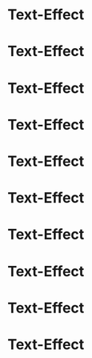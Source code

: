 # Text-Effect
# Text-Effect
# Text-Effect
# Text-Effect
# Text-Effect
# Text-Effect
# Text-Effect
# Text-Effect
# Text-Effect
# Text-Effect
